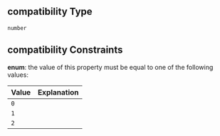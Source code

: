 ## compatibility Type

`number`

## compatibility Constraints

**enum**: the value of this property must be equal to one of the following values:

| Value | Explanation |
| :---- | ----------- |
| `0`   |             |
| `1`   |             |
| `2`   |             |
